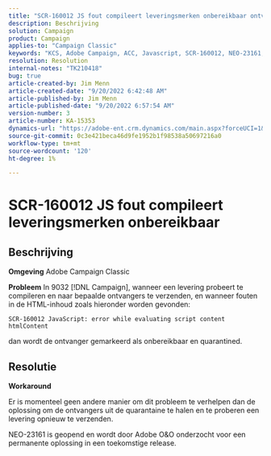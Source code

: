 ```yaml
---
title: "SCR-160012 JS fout compileert leveringsmerken onbereikbaar ontvanger"
description: Beschrijving
solution: Campaign
product: Campaign
applies-to: "Campaign Classic"
keywords: "KCS, Adobe Campaign, ACC, Javascript, SCR-160012, NEO-23161, Adobe Campaign Classic, fout, het compileren levering voor ontvangers, ontvanger duidelijk onbereikbaar"
resolution: Resolution
internal-notes: "TK210418"
bug: true
article-created-by: Jim Menn
article-created-date: "9/20/2022 6:42:48 AM"
article-published-by: Jim Menn
article-published-date: "9/20/2022 6:57:54 AM"
version-number: 3
article-number: KA-15353
dynamics-url: "https://adobe-ent.crm.dynamics.com/main.aspx?forceUCI=1&pagetype=entityrecord&etn=knowledgearticle&id=08277d6e-af38-ed11-9db1-0022480866ad"
source-git-commit: 0c3e421beca46d9fe1952b1f98538a50697216a0
workflow-type: tm+mt
source-wordcount: '120'
ht-degree: 1%

---
```


# SCR-160012 JS fout compileert leveringsmerken onbereikbaar

## Beschrijving


<b>Omgeving</b>
Adobe Campaign Classic

<b>Probleem</b>
In 9032 [!DNL Campaign], wanneer een levering probeert te compileren en naar bepaalde ontvangers te verzenden, en wanneer fouten in de HTML-inhoud zoals hieronder worden gevonden:


```
SCR-160012 JavaScript: error while evaluating script content htmlContent
```


dan wordt de ontvanger gemarkeerd als onbereikbaar en quarantined.


## Resolutie


<b>Workaround</b>

Er is momenteel geen andere manier om dit probleem te verhelpen dan de oplossing om de ontvangers uit de quarantaine te halen en te proberen een levering opnieuw te verzenden.

NEO-23161 is geopend en wordt door Adobe O&amp;O onderzocht voor een permanente oplossing in een toekomstige release.
